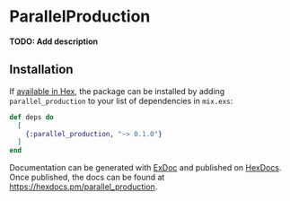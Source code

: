 # ParallelProduction

**TODO: Add description**

## Installation

If [available in Hex](https://hex.pm/docs/publish), the package can be installed
by adding `parallel_production` to your list of dependencies in `mix.exs`:

```elixir
def deps do
  [
    {:parallel_production, "~> 0.1.0"}
  ]
end
```

Documentation can be generated with [ExDoc](https://github.com/elixir-lang/ex_doc)
and published on [HexDocs](https://hexdocs.pm). Once published, the docs can
be found at <https://hexdocs.pm/parallel_production>.


